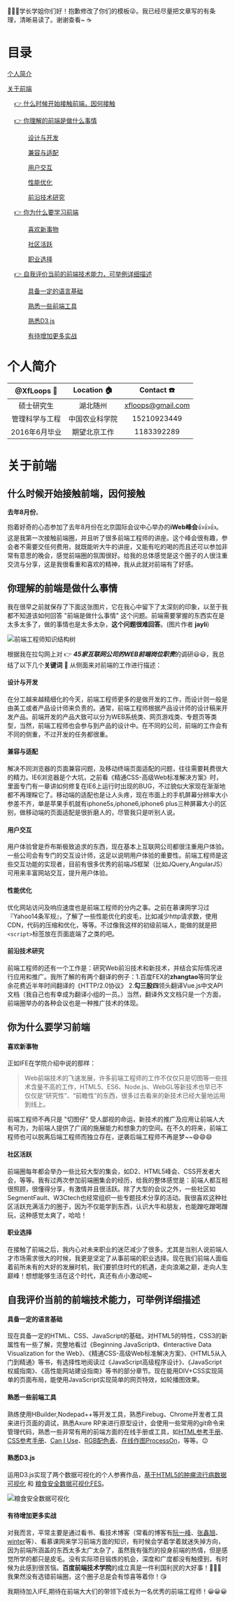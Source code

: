 
:wave::wave::wave:学长学姐你们好！抱歉修改了你们的模板:stuck_out_tongue_winking_eye:。我已经尽量把文章写的有条理，清晰易读了。谢谢查看~ :coffee:

目录
====
[个人简介](#个人简介)

[关于前端](#关于前端)

&nbsp;&nbsp;&nbsp;&nbsp;[:point_right: 什么时候开始接触前端，因何接触](#什么时候开始接触前端，因何接触)

&nbsp;&nbsp;&nbsp;&nbsp;[:point_right: 你理解的前端是做什么事情](#你理解的前端是做什么事情)

&nbsp;&nbsp;&nbsp;&nbsp;&nbsp;&nbsp;&nbsp;&nbsp;&nbsp;&nbsp;&nbsp;&nbsp;[设计与开发](#设计与开发)

&nbsp;&nbsp;&nbsp;&nbsp;&nbsp;&nbsp;&nbsp;&nbsp;&nbsp;&nbsp;&nbsp;&nbsp;[兼容与适配](#兼容与适配)

&nbsp;&nbsp;&nbsp;&nbsp;&nbsp;&nbsp;&nbsp;&nbsp;&nbsp;&nbsp;&nbsp;&nbsp;[用户交互](#用户交互)

&nbsp;&nbsp;&nbsp;&nbsp;&nbsp;&nbsp;&nbsp;&nbsp;&nbsp;&nbsp;&nbsp;&nbsp;[性能优化](#性能优化)

&nbsp;&nbsp;&nbsp;&nbsp;&nbsp;&nbsp;&nbsp;&nbsp;&nbsp;&nbsp;&nbsp;&nbsp;[前沿技术研究](#前沿技术研究)

&nbsp;&nbsp;&nbsp;&nbsp;[:point_right: 你为什么要学习前端](#你为什么要学习前端)

&nbsp;&nbsp;&nbsp;&nbsp;&nbsp;&nbsp;&nbsp;&nbsp;&nbsp;&nbsp;&nbsp;&nbsp;[喜欢新事物](#喜欢新事物)

&nbsp;&nbsp;&nbsp;&nbsp;&nbsp;&nbsp;&nbsp;&nbsp;&nbsp;&nbsp;&nbsp;&nbsp;[社区活跃](#社区活跃)

&nbsp;&nbsp;&nbsp;&nbsp;&nbsp;&nbsp;&nbsp;&nbsp;&nbsp;&nbsp;&nbsp;&nbsp;[职业选择](#职业选择)

&nbsp;&nbsp;&nbsp;&nbsp;[:point_right: 自我评价当前的前端技术能力，可举例详细描述](#自我评价当前的前端技术能力，可举例详细描述)

&nbsp;&nbsp;&nbsp;&nbsp;&nbsp;&nbsp;&nbsp;&nbsp;&nbsp;&nbsp;&nbsp;&nbsp;[具备一定的语言基础](#具备一定的语言基础)

&nbsp;&nbsp;&nbsp;&nbsp;&nbsp;&nbsp;&nbsp;&nbsp;&nbsp;&nbsp;&nbsp;&nbsp;[熟悉一些前端工具](#熟悉一些前端工具)

&nbsp;&nbsp;&nbsp;&nbsp;&nbsp;&nbsp;&nbsp;&nbsp;&nbsp;&nbsp;&nbsp;&nbsp;[熟悉D3.js](#熟悉D3.js)

&nbsp;&nbsp;&nbsp;&nbsp;&nbsp;&nbsp;&nbsp;&nbsp;&nbsp;&nbsp;&nbsp;&nbsp;[有待增加更多实战](#有待增加更多实战)

# 个人简介
|@XfLoops :boy:|Location :house:|Contact :phone:|
|:------:|:----:|:----:|
|硕士研究生|湖北随州|xfloops@gmail.com|
|管理科学与工程|中国农业科学院|15210923449|
|2016年6月毕业|期望北京工作|1183392289|

# 关于前端

## 什么时候开始接触前端，因何接触

**去年8月份**。

抱着好奇的心态参加了去年8月份在北京国际会议中心举办的**iWeb峰会**:thumbsup::thumbsup::thumbsup:。这是我第一次接触前端圈，并且听了很多前端工程师的讲座。这个峰会很有趣，参会者不需要交任何费用，就既能听大牛的讲座，又能有吃的喝的而且还可以参加非常有意思的晚会，感觉前端圈的氛围很好。给我的总体感觉是这个圈子的人很注重交流与分享，这是我很看重和喜欢的精神，我从此就对前端有了好感。

## 你理解的前端是做什么事情

我在很早之前就保存了下面这张图片，它在我心中留下了太深刻的印象，以至于我都不知道该如何回答
"前端是做什么事情" 这个问题。前端需要掌握的东西实在是太多太多了，做的事情也是太多太杂，**这个问题很难回答**。(图片作者 **jayli**)

![前端工程师知识结构树](https://camo.githubusercontent.com/6797bdc1a11d35369611c817bbd5dae9a162d775/68747470733a2f2f7261772e6769746875622e636f6d2f4a61636b736f6e5469616e2f666b732f6d61737465722f666967757265732f666b732e6a7067)

根据我在拉勾网上对 :point_right: ***45家互联网公司的WEB前端岗位职责***的调研:smiley::smiley:，我总结了以下几个**关键词** :eyes: 从侧面来对前端的工作进行描述：

#### 设计与开发

在分工越来越精细化的今天，前端工程师更多的是做开发的工作，而设计则一般是由美工或者产品设计师来负责的。通常，前端工程师根据产品设计师的设计稿来开发产品。前端开发的产品大致可以分为WEB系统类、网页游戏类、专题页等类型，当然，前端工程师也会参与到产品的设计中。在不同的公司，前端的工作会有不同的侧重，不过开发的任务都很重。

#### 兼容与适配

解决不同浏览器的页面兼容问题，及移动终端页面适配的问题，往往需要耗费很大的精力。IE6浏览器是个大坑，之前看《精通CSS-高级Web标准解决方案》时，里面专门有一章讲如何修复在IE6上运行时出现的BUG，不过貌似大家现在渐渐地都不再理睬它了。移动端的适配也是让人头疼，现在市面上的手机屏幕分辨率大小参差不齐，单是苹果手机就有iphone5s,iphone6,iphone6 plus三种屏幕大小的区别，做移动端的页面适配是很折磨人的，尽管我只是听别人说。

#### 用户交互

用户体验曾是乔布斯极致追求的东西，现在基本上互联网公司都很注重用户体验。一些公司会有专门的交互设计师，这足以说明用户体验的重要性。前端工程师是这些交互功能的实现者，目前有很多优秀的前端JS框架（比如JQuery,AngularJS）可用来丰富网站交互，提升用户体验。

#### 性能优化

优化网站访问及响应速度也是前端工程师的分内之事。之前在慕课网学习过『Yahoo14条军规』，了解了一些性能优化的皮毛，比如减少http请求数，使用CDN，代码的压缩和优化，等等。不过像我这样的初级前端人，能做的就是把`<script>`标签放在页面底端了之类的吧。

#### 前沿技术研究

前端工程师的还有一个工作是：研究Web前沿技术和新技术，并结合实际情况进行应用和推广。我所了解的有两个翻译的例子：1.百度FEX的**zhangtao**等同学业余花费近半年时间翻译的《HTTP/2.0协议》 2.**勾三股四**领头翻译Vue.js中文API文档（我自己也有幸成为翻译小组的一员。）当然，翻译外文文档只是一个方面，前端圈举办的各种会议也是一种推广技术的体现。

## 你为什么要学习前端

#### 喜欢新事物

正如IFE在学院介绍中说的那样：
> Web前端技术的飞速发展，许多前端工程师的工作不仅仅只是切图等一些技术含量不高的工作，HTML5、ES6、Node.js、WebGL等新技术也早已不仅仅是“研究性”、“前瞻性”的东西，很多过去看来的新技术已经大量地运用到线上。

前端工程师不再只是 "切图仔" 受人鄙视的命运，新技术的推广及应用让前端人大有可为，为前端人提供了广阔的施展能力和想象力的空间。在不久的将来，前端工程师也可以脱离后端工程师而独立存在，逆袭后端工程师不再是梦~~:smile::smile::smile:

#### 社区活跃

前端圈每年都会举办一些比较大型的集会，如D2、HTML5峰会、CSS开发者大会，等等。我有过两次参加前端圈集会的经历，给我的整体感觉是：前端人都互相很照顾，很懂得分享，有激情并且很活跃。除了大型的会议之外，一些社区如SegmentFault、W3Ctech也经常组织一些专题技术分享的活动。我很喜欢这种社区活跃充满活力的圈子，因为不仅能学到东西，认识大牛和朋友，也能蹭吃蹭喝蹭玩，这种感觉太爽了，哈哈！

#### 职业选择

在接触了前端之后，我内心对未来职业的迷茫减少了很多。尤其是当别人说前端人才市场需求很大的时候，我更是坚定了从事前端的职业选择。现在我们前端人面临着前所未有的大好的发展时机，我们要抓住时代的机遇，走向浪潮之巅，走向人生巅峰！想想能够生活在这个时代，真还有点小激动呢~

## 自我评价当前的前端技术能力，可举例详细描述

#### 具备一定的语言基础

现在具备一定的HTML、CSS、JavaScript的基础，对HTML5的特性，CSS3的新属性有一些了解，完整地看过《Beginning JavaScript》、《Interactive Data Visualization for the Web》、《精通CSS-高级Web标准解决方案》、《HTML5从入门到精通》等书，有选择性地阅读过《JavaScript高级程序设计》、《JavaScript权威指南》、《高性能网站建设指南》等书的部分章节。现在能用DIV+CSS实现简单的页面布局，能使用JavaScript实现简单的网页特效，如轮播图效果。

#### 熟悉一些前端工具

熟练使用HBuilder,Nodepad++等开发工具，熟悉Firebug、Chrome开发者工具来进行页面的调试，熟悉Axure RP来进行原型设计，会使用一些常用的git命令来管理代码，熟悉一些非常有用的前端方面的在线手册或工具，如[HTML参考手册](http://www.w3school.com.cn/tags/)、[CSS参考手册](http://www.css88.com/book/css/)、[Can I Use](http://caniuse.com/#tables)、[RGB配色表](http://www.wahart.com.hk/rgb.htm)、[在线作图ProcessOn](https://www.processon.com/network)，等等。:wink:

#### 熟悉D3.js

运用D3.js实现了两个数据可视化的个人参赛作品，[基于HTML5的肿瘤流行病数据可视化](http://xflcoder.cn/chart/) 和 [粮食安全数据可视化FES](http://xflcoder.cn/demo/)。

![粮食安全数据可视化](https://github.com/XfLoops/old-issues/blob/master/assets/FSE.png?raw=true)

#### 有待增加更多实战

对我而言，平常主要是通过看书、看技术博客（常看的博客有[阮一峰](http://www.ruanyifeng.com/home.html)、[张鑫旭](http://www.zhangxinxu.com/php/)、[winter](http://www.cnblogs.com/winter-cn/)等）、看慕课网来学习前端方面的知识，有时候会学着学着就迷失掉方向，因为前端所涵盖的东西太多太广太杂了，虽然我有强烈的投身前端的热情，但是感觉所学的都只是皮毛。没有实际项目锻炼的机会，深度和广度都没有触摸到，有时候为此感到很苦恼。**百度前端技术学院**的成立真是一件利国利民的大好事！:clap::clap::clap: 我果然没有选错前端圈，这个圈子总是会有惊喜等着你！:kissing_heart:

 我期待加入IFE,期待在前端大大们的带领下成长为一名优秀的前端工程师！:grinning::grinning::grinning:
